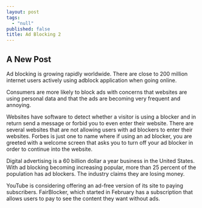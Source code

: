 ```yaml
---
layout: post
tags: 
  - "null"
published: false
title: Ad Blocking 2
---
```



## A New Post
Ad blocking is growing rapidly worldwide.  There are close to 200 million internet users actively using adblock application when going online.

Consumers are more likely to block ads with concerns that websites are using personal data and that the ads are becoming very frequent and annoying.

Websites have software to detect whether a visitor is using a blocker and in return send a message or forbid you to even enter their website.  There are several websites that are not allowing users with ad blockers to enter their websites.   Forbes is just one to name where if using an ad blocker, you are greeted with a welcome screen that asks you to turn off your ad blocker in order to continue into the website.


Digital advertising is a 60 billion dollar a year business in the United States. With ad blocking becoming increasing popular, more than 25 percent of the population has ad blockers.  The industry claims they are losing money.

YouTube is considering offering an ad-free version of its site to paying subscribers.
FairBlocker, which started in February has a subscription that allows users to pay to see the content they want without ads.
